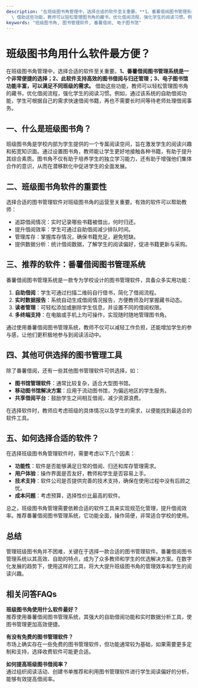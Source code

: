 ```yaml
---
description: "在班级图书角管理中，选择合适的软件至关重要。**1、番薯借阅图书管理系统是一个非常便捷的选择；2、此软件支持高效的图书借阅与归还管理；3、电子图书馆功能丰富，可以满足不同班级的需求。**\
  \ 借助这些功能，教师可以轻松管理图书角的藏书，优化借阅流程，强化学生的阅读习惯。例如，通过该系统的自助借阅功能，学生可根据自己的需求快速借阅书籍，再也不需要长时间等待老师处理借阅事务。"
keywords: "班级图书角, 图书管理软件, 番薯借阅, 电子图书馆"
---
```

# 班级图书角用什么软件最方便？

在班级图书角管理中，选择合适的软件至关重要。**1、番薯借阅图书管理系统是一个非常便捷的选择；2、此软件支持高效的图书借阅与归还管理；3、电子图书馆功能丰富，可以满足不同班级的需求。** 借助这些功能，教师可以轻松管理图书角的藏书，优化借阅流程，强化学生的阅读习惯。例如，通过该系统的自助借阅功能，学生可根据自己的需求快速借阅书籍，再也不需要长时间等待老师处理借阅事务。

## **一、什么是班级图书角？**

班级图书角是学校内部为学生提供的一个专属阅读空间，旨在激发学生的阅读兴趣和拓宽知识面。通过设置图书角，教师能让学生更好地接触各种书籍，有助于提升其综合素质。图书角不仅有助于培养学生的独立学习能力，还有助于增强他们集体合作的意识，从而在潜移默化中促进学生的全面发展。

## **二、班级图书角软件的重要性**

选择合适的图书管理软件对班级图书角的运营至关重要。有效的软件可以帮助教师：

- 追踪借阅情况：实时记录哪些书籍被借出，何时归还。
- 提升借阅效率：学生可通过自助借阅减少排队时间。
- 管理库存：掌握库存情况，确保书籍充足，避免短缺。
- 提供数据分析：统计借阅数据，了解学生的阅读偏好，促进书籍更新与采购。

## **三、推荐的软件：番薯借阅图书管理系统**

番薯借阅图书管理系统是一款专为学校设计的图书管理软件，具备众多实用功能：

1. **自助借阅**：学生可通过扫描二维码自行借书，简化了借阅流程。
2. **实时数据报告**：系统自动生成借阅情况报告，方便教师及时掌握藏书动态。
3. **读者管理**：可轻松添加或删除学生信息，并设置不同的借阅权限。
4. **多终端支持**：在电脑或手机上均可操作，实现随时随地管理图书角。

通过使用番薯借阅图书管理系统，教师不仅可以减轻工作负担，还能增加学生的参与感，让他们更积极地参与到阅读活动中。

## **四、其他可供选择的图书管理工具**

除了番薯借阅，还有一些其他图书管理软件可供选择，如：

- **图书馆管理软件**：通常比较复杂，适合大型图书馆。
- **移动图书馆解决方案**：应用于流动图书馆，为偏远地区的学生服务。
- **共享借阅平台**：鼓励学生之间相互借阅，减少资源浪费。

在选择软件时，教师应考虑班级的具体情况以及学生的需求，以便能找到最适合的软件工具。

## **五、如何选择合适的软件？**

在选择班级图书角管理软件时，需要考虑以下几个因素：

- **功能性**：软件是否能够满足日常的借阅、归还和库存管理需求。
- **用户体验**：操作界面是否友好，教师和学生是否容易上手。
- **技术支持**：软件公司是否提供完善的技术支持，确保在使用过程中没有后顾之忧。
- **成本问题**：考虑预算，选择性价比最高的软件。

总之，班级图书角管理需要依赖合适的软件工具来实现规范化管理，提升借阅效率。推荐番薯借阅图书管理系统，它功能全面，操作简便，非常适合学校的使用。

## **总结**

管理班级图书角并不困难，关键在于选择一款合适的图书管理软件。番薯借阅图书管理系统以其高效、自助的特点，成为了众多教师和学生的优选解决方案。在数字化发展的趋势下，使用这样的工具，将大大提升班级图书角的管理效率和学生的阅读兴趣。

## **相关问答FAQs**

**班级图书角使用什么软件最好？**  
推荐使用番薯借阅图书管理系统，其强大的自助借阅功能和实时数据分析工具，使图书管理更加高效便捷。

**有没有免费的图书管理软件？**  
市场上确实存在一些免费的图书管理软件，但功能通常较为基础，如果需要更多定制和支持，选择收费软件可能更合适。

**如何提高班级图书借阅率？**  
通过组织阅读活动、创建书单推荐和利用图书管理软件进行学生阅读偏好的分析，能够有效提高借阅率。
